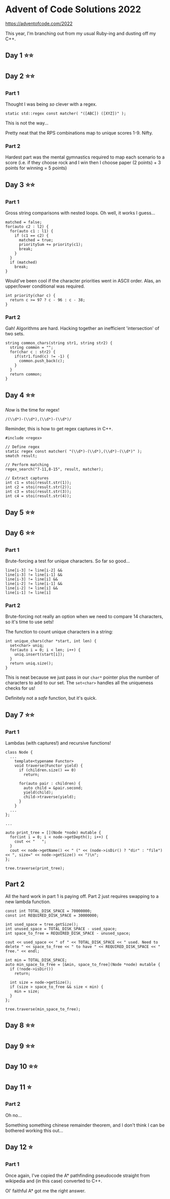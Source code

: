 # Advent of Code Solutions 2022

https://adventofcode.com/2022

This year, I'm branching out from my usual Ruby-ing and dusting off my C++.

## Day 1 ⭐️⭐️

## Day 2 ⭐️⭐️

### Part 1
Thought I was being _so_ clever with a regex.
```
static std::regex const matcher( "([ABC]) ([XYZ])" );
```
This is not the way...

Pretty neat that the RPS combinations map to unique scores 1-9. Nifty.

### Part 2
Hardest part was the mental gymnastics required to map each scenario to a score (i.e. if they choose rock and I win then I choose paper (2 points) + 3 points for winning = 5 points)

## Day 3 ⭐️⭐️

### Part 1
Gross string comparisons with nested loops. Oh well, it works I guess...
```
matched = false;
for(auto c2 : l2) {
  for(auto c1 : l1) {
    if (c1 == c2) {
      matched = true;
      prioritySum += priority(c1);
      break;
    }
  }
  if (matched)
    break;
}
```

Would've been cool if the character priorities went in ASCII order. Alas, an upper/lower conditional was required.
```
int priority(char c) {
  return c >= 97 ? c - 96 : c - 38;
}
```

### Part 2
Gah! Algorithms are hard. Hacking together an inefficient 'intersection' of two sets.
```
string common_chars(string str1, string str2) {
  string common = "";
  for(char c : str2) {
    if(str1.find(c) != -1) {
      common.push_back(c);
    }
  }
  return common;
}
```

## Day 4 ⭐️⭐️

_Now_ is the time for regex!
```
/(\\d*)-(\\d*),(\\d*)-(\\d*)/
```

Reminder, this is how to get regex captures in C++.
```
#include <regex>

// Define regex
static regex const matcher( "(\\d*)-(\\d*),(\\d*)-(\\d*)" );
smatch result;

// Perform matching
regex_search("7-11,8-15", result, matcher);

// Extract captures
int c1 = stoi(result.str(1));
int c2 = stoi(result.str(2));
int c3 = stoi(result.str(3));
int c4 = stoi(result.str(4));
```

## Day 5 ⭐️⭐️

## Day 6 ⭐️⭐️

### Part 1
Brute-forcing a test for unique characters. So far so good...
```
line[i-3] != line[i-2] &&
line[i-3] != line[i-1] &&
line[i-3] != line[i] &&
line[i-2] != line[i-1] &&
line[i-2] != line[i] &&
line[i-1] != line[i]
```

### Part 2
Brute-forcing not really an option when we need to compare 14 characters, so it's time to use sets!

The function to count unique characters in a string:
```
int unique_chars(char *start, int len) {
  set<char> uniq;
  for(auto i = 0; i < len; i++) {
    uniq.insert(start[i]);
  }
  return uniq.size();
}
```

This is neat because we just pass in our `char*` pointer plus the number of characters to add to our set. The `set<char>` handles all the uniqueness checks for us!

Definitely not a *safe* function, but it's quick.

## Day 7 ⭐️⭐️

### Part 1

Lambdas (with captures!) and recursive functions!
```
class Node {
  ...
    template<typename Functor>
    void traverse(Functor yield) {
      if (children.size() == 0)
        return;

      for(auto pair : children) {
        auto child = &pair.second;
        yield(child);
        child->traverse(yield);
      }
    }
  ...
};

...

auto print_tree = [](Node *node) mutable {
  for(int i = 0; i < node->getDepth(); i++) {
    cout << "   ";
  }
  cout << node->getName() << " (" << (node->isDir() ? "dir" : "file") << ", size=" << node->getSize() << ")\n";
};

tree.traverse(print_tree);
```

## Part 2
All the hard work in part 1 is paying off. Part 2 just requires swapping to a new lambda function.
```
const int TOTAL_DISK_SPACE = 70000000;
const int REQUIRED_DISK_SPACE = 30000000;

int used_space = tree.getSize();
int unused_space = TOTAL_DISK_SPACE - used_space;
int space_to_free = REQUIRED_DISK_SPACE - unused_space;

cout << used_space << " of " << TOTAL_DISK_SPACE << " used. Need to delete " << space_to_free << " to have " << REQUIRED_DISK_SPACE << " free." << endl;

int min = TOTAL_DISK_SPACE;
auto min_space_to_free = [&min, space_to_free](Node *node) mutable {
  if (!node->isDir())
    return;

  int size = node->getSize();
  if (size > space_to_free && size < min) {
    min = size;
  }
};

tree.traverse(min_space_to_free);
```

## Day 8 ⭐️⭐️

## Day 9 ⭐️⭐️

## Day 10 ⭐️⭐️

## Day 11 ⭐️

### Part 2
Oh no...

Something something chinese remainder theorem, and I don't think I can be bothered working this out...

## Day 12 ⭐️

### Part 1
Once again, I've copied the A* pathfinding pseudocode straight from wikipedia and (in this case) converted to C++.

Ol' faithful A* got me the right answer.